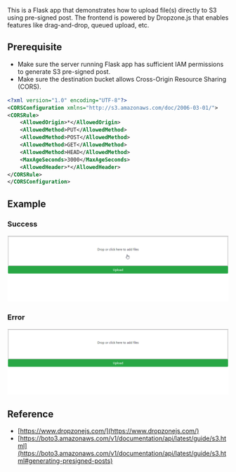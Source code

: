 This is a Flask app that demonstrates how to upload file(s) directly to S3 using pre-signed post.
The frontend is powered by Dropzone.js that enables features like drag-and-drop, queued upload, etc.

## Prerequisite

* Make sure the server running Flask app has sufficient IAM permissions to generate S3 pre-signed post.
* Make sure the destination bucket allows Cross-Origin Resource Sharing (CORS).
```xml
<?xml version="1.0" encoding="UTF-8"?>
<CORSConfiguration xmlns="http://s3.amazonaws.com/doc/2006-03-01/">
<CORSRule>
    <AllowedOrigin>*</AllowedOrigin>
    <AllowedMethod>PUT</AllowedMethod>
    <AllowedMethod>POST</AllowedMethod>
    <AllowedMethod>GET</AllowedMethod>
    <AllowedMethod>HEAD</AllowedMethod>
    <MaxAgeSeconds>3000</MaxAgeSeconds>
    <AllowedHeader>*</AllowedHeader>
</CORSRule>
</CORSConfiguration>
```

## Example

### Success
![success](./success.gif)

### Error
![error](./error.gif)

## Reference

* [https://www.dropzonejs.com/](https://www.dropzonejs.com/)
* [https://boto3.amazonaws.com/v1/documentation/api/latest/guide/s3.html](https://boto3.amazonaws.com/v1/documentation/api/latest/guide/s3.html#generating-presigned-posts)
